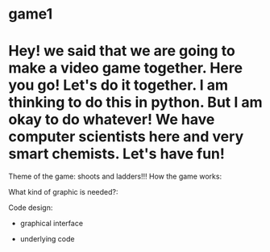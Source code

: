 # game1
# Hey! we said that we are going to make a video game together. Here you go! Let's do it together. I am thinking to do this in python. But I am okay to do whatever! We have computer scientists here and very smart chemists. Let's have fun!
Theme of the game:
shoots and ladders!!!
How the game works:

What kind of graphic is needed?:

Code design:
  - graphical interface
  
  - underlying code
